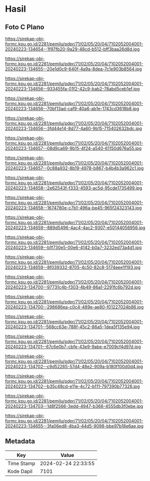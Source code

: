 # Hasil

## Foto C Plano

https://sirekap-obj-formc.kpu.go.id/2281/pemilu/pdpr/71/02/05/20/04/7102052004001-20240223-134654--1f97fb20-9a29-48cd-b512-bff3baa26d8d.jpg

https://sirekap-obj-formc.kpu.go.id/2281/pemilu/pdpr/71/02/05/20/04/7102052004001-20240223-134655--20e1d0c9-640f-4a9a-8dea-7c1e903b8564.jpg

https://sirekap-obj-formc.kpu.go.id/2281/pemilu/pdpr/71/02/05/20/04/7102052004001-20240223-134656--933455fa-01f2-42c9-bab2-78abd5ceb1ef.jpg

https://sirekap-obj-formc.kpu.go.id/2281/pemilu/pdpr/71/02/05/20/04/7102052004001-20240223-134656--70bf13ad-caf9-40a6-ab1e-1743cd3618b8.jpg

https://sirekap-obj-formc.kpu.go.id/2281/pemilu/pdpr/71/02/05/20/04/7102052004001-20240223-134656--3fd44e14-8d77-4a60-9b15-715402632bdc.jpg

https://sirekap-obj-formc.kpu.go.id/2281/pemilu/pdpr/71/02/05/20/04/7102052004001-20240223-134657--08d9ca69-9b15-4f24-a540-61150d676a55.jpg

https://sirekap-obj-formc.kpu.go.id/2281/pemilu/pdpr/71/02/05/20/04/7102052004001-20240223-134657--0c88a932-8b19-4978-b867-b4b4b3a962c1.jpg

https://sirekap-obj-formc.kpu.go.id/2281/pemilu/pdpr/71/02/05/20/04/7102052004001-20240223-134658--2e62543f-f333-4593-ac5d-95cde1735499.jpg

https://sirekap-obj-formc.kpu.go.id/2281/pemilu/pdpr/71/02/05/20/04/7102052004001-20240223-134658--1674780e-c7b1-496a-be45-965f24323143.jpg

https://sirekap-obj-formc.kpu.go.id/2281/pemilu/pdpr/71/02/05/20/04/7102052004001-20240223-134659--889d5496-4ac4-4ac2-9307-e50144056956.jpg

https://sirekap-obj-formc.kpu.go.id/2281/pemilu/pdpr/71/02/05/20/04/7102052004001-20240223-134659--b1f730e5-00e6-4142-b0a7-3232ed73a4d1.jpg

https://sirekap-obj-formc.kpu.go.id/2281/pemilu/pdpr/71/02/05/20/04/7102052004001-20240223-134659--8f039332-8705-4c50-82c8-5174eee1f193.jpg

https://sirekap-obj-formc.kpu.go.id/2281/pemilu/pdpr/71/02/05/20/04/7102052004001-20240223-134700--97731c4b-f303-4b49-86a1-2291fc6b792d.jpg

https://sirekap-obj-formc.kpu.go.id/2281/pemilu/pdpr/71/02/05/20/04/7102052004001-20240223-134700--298686ea-c0c4-489e-ae80-f01227024b86.jpg

https://sirekap-obj-formc.kpu.go.id/2281/pemilu/pdpr/71/02/05/20/04/7102052004001-20240223-134701--568cc63e-788f-45c2-86a5-1dea5f135e94.jpg

https://sirekap-obj-formc.kpu.go.id/2281/pemilu/pdpr/71/02/05/20/04/7102052004001-20240223-134701--67c6e0b7-cbfe-43e9-9abe-e7009cf4d97d.jpg

https://sirekap-obj-formc.kpu.go.id/2281/pemilu/pdpr/71/02/05/20/04/7102052004001-20240223-134702--c9d52265-57d4-48e2-909a-b180f100d0d4.jpg

https://sirekap-obj-formc.kpu.go.id/2281/pemilu/pdpr/71/02/05/20/04/7102052004001-20240223-134702--b35c48cd-e11e-4c72-b111-797390b77326.jpg

https://sirekap-obj-formc.kpu.go.id/2281/pemilu/pdpr/71/02/05/20/04/7102052004001-20240223-134703--1d8f2566-3edd-4947-b366-4555db3f0ebe.jpg

https://sirekap-obj-formc.kpu.go.id/2281/pemilu/pdpr/71/02/05/20/04/7102052004001-20240223-134655--3fa06ed8-4ba3-44d5-9098-bbe97b18e6ae.jpg


## Metadata

| Key        | Value               |
| ---------- | ------------------- |
| Time Stamp | 2024-02-24 22:33:55 |
| Kode Dapil | 7101                |



